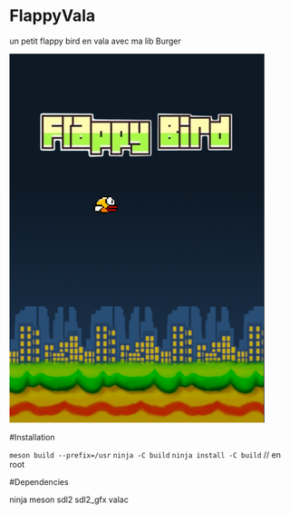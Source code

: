 # FlappyVala

un petit flappy bird en vala avec ma lib Burger

<img src="screen1.png">

#Installation

`meson build --prefix=/usr`
`ninja -C build`
`ninja install -C build` // en root

#Dependencies

ninja
meson
sdl2
sdl2_gfx
valac

